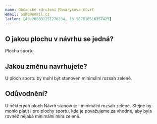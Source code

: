 ```yaml
---
name: Občanské sdružení Masarykova čtvrť
email: osmc@email.cz
latlon: [49.200831251276234, 16.587810516357425]
---
```


## O jakou plochu v návrhu se jedná?

Plocha sportu

## Jakou změnu navrhujete?

U ploch sportu by mohl být stanoven minimální rozsah zeleně.

## Odůvodnění?

U některých ploch Návrh stanovuje i minimální rozsah zeleně. Stejné by mohlo platit i pro plochy sportu, kde je považujeme za vhodné, aby byla rovněž nějaká minimální míra zeleně. 

